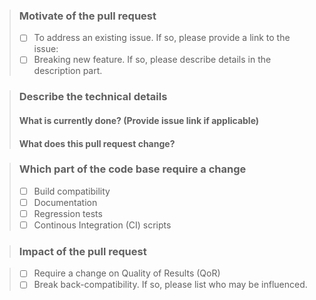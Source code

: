 > ### Motivate of the pull request
> - [ ] To address an existing issue. If so, please provide a link to the issue: <issue id>
> - [ ] Breaking new feature. If so, please describe details in the description part.

> ### Describe the technical details
> #### What is currently done? (Provide issue link if applicable)
> <!-- Please provide a list of limitations if not specified in any issue -->
> <!-- Below is a template, uncomment upon your needs -->
> <!-- Currently, the project has the following limitations: -->
> <!-- - [ ] technical details about limitation  -->
> <!-- - [ ] more limitations  -->
>
> #### What does this pull request change?
> <!-- Please provide a list of highlights of your changes. -->
> <!-- Below is a template, uncomment upon your needs -->
> <!-- This PR improves in the following aspects: -->
> <!-- - [ ] details about the technical highlight -->
> <!-- - [ ] <more technical highlights -->

> ### Which part of the code base require a change
> <!-- In general, modification on existing submodules are not acceptable. You should push changes to upstream. -->
> - [ ] Build compatibility
> - [ ] Documentation
> - [ ] Regression tests
> - [ ] Continous Integration (CI) scripts

> ### Impact of the pull request

> - [ ] Require a change on Quality of Results (QoR)
> - [ ] Break back-compatibility. If so, please list who may be influenced.
